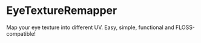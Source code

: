 # EyeTextureRemapper
Map your eye texture into different UV. Easy, simple, functional and FLOSS-compatible!
